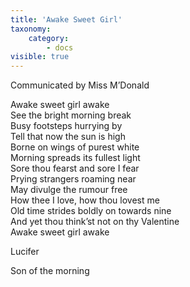 ```yaml
---
title: 'Awake Sweet Girl'
taxonomy:
    category:
        - docs
visible: true
---
```


<div class="author">Communicated by Miss M’Donald</div>

Awake sweet girl awake    
See the bright morning break    
Busy footsteps hurrying by    
Tell that now the sun is high    
Borne on wings of purest white    
Morning spreads its fullest light    
Sore thou fearst and sore I fear    
Prying strangers roaming near    
May divulge the rumour free    
How thee I love, how thou lovest me    
Old time strides boldly on towards nine    
And yet thou think’st not on thy Valentine    
Awake sweet girl awake    
    
Lucifer    
    
Son of the morning 